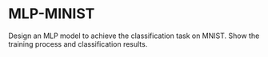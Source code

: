 # MLP-MINIST
Design an MLP model to achieve the classification task on MNIST. Show the training process and classification results.
